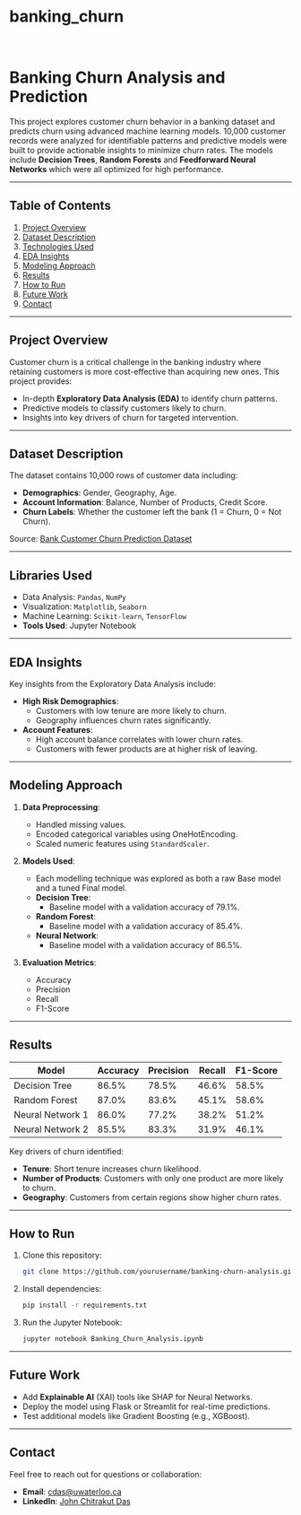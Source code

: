 # banking_churn

<br>

# **Banking Churn Analysis and Prediction**

This project explores customer churn behavior in a banking dataset and predicts churn using advanced machine learning models. 10,000 customer records were analyzed for identifiable patterns and predictive models were built to provide actionable insights to minimize churn rates. The models include **Decision Trees**, **Random Forests** and **Feedforward Neural Networks** which were all optimized for high performance.

---

## **Table of Contents**
1. [Project Overview](#project-overview)
2. [Dataset Description](#dataset-description)
3. [Technologies Used](#technologies-used)
4. [EDA Insights](#eda-insights)
5. [Modeling Approach](#modeling-approach)
6. [Results](#results)
7. [How to Run](#how-to-run)
8. [Future Work](#future-work)
9. [Contact](#contact)

---

## **Project Overview**
Customer churn is a critical challenge in the banking industry where retaining customers is more cost-effective than acquiring new ones. This project provides:
- In-depth **Exploratory Data Analysis (EDA)** to identify churn patterns.
- Predictive models to classify customers likely to churn.
- Insights into key drivers of churn for targeted intervention.

---

## **Dataset Description**
The dataset contains 10,000 rows of customer data including:
- **Demographics**: Gender, Geography, Age.
- **Account Information**: Balance, Number of Products, Credit Score.
- **Churn Labels**: Whether the customer left the bank (1 = Churn, 0 = Not Churn).

Source: [Bank Customer Churn Prediction Dataset](https://www.kaggle.com/datasets/saurabhbadole/bank-customer-churn-prediction-dataset)

---

## **Libraries Used**
  - Data Analysis: `Pandas`, `NumPy`
  - Visualization: `Matplotlib`, `Seaborn`
  - Machine Learning: `Scikit-learn`, `TensorFlow`
- **Tools Used**: Jupyter Notebook

---

## **EDA Insights**
Key insights from the Exploratory Data Analysis include:
- **High Risk Demographics**:
  - Customers with low tenure are more likely to churn.
  - Geography influences churn rates significantly.
- **Account Features**:
  - High account balance correlates with lower churn rates.
  - Customers with fewer products are at higher risk of leaving.

---

## **Modeling Approach**
1. **Data Preprocessing**:
   - Handled missing values.
   - Encoded categorical variables using OneHotEncoding.
   - Scaled numeric features using `StandardScaler`.

2. **Models Used**:
   - Each modelling technique was explored as both a raw Base model and a tuned Final model. 
   - **Decision Tree**:
     - Baseline model with a validation accuracy of 79.1%.
   - **Random Forest**:
     - Baseline model with a validation accuracy of 85.4%.
   - **Neural Network**:
     - Baseline model with a validation accuracy of 86.5%.

3. **Evaluation Metrics**:
   - Accuracy
   - Precision
   - Recall
   - F1-Score

---

## **Results**
| Model             | Accuracy | Precision | Recall | F1-Score |
|--------------------|----------|-----------|--------|----------|
| Decision Tree      | 86.5%      | 78.5%       | 46.6%    | 58.5%      |
| Random Forest      | 87.0%      | 83.6%       | 45.1%    | 58.6%      |
| Neural Network 1   | 86.0%      | 77.2%       | 38.2%    | 51.2%      |
| Neural Network 2   | 85.5%      | 83.3%       | 31.9%    | 46.1%      |

Key drivers of churn identified:
- **Tenure**: Short tenure increases churn likelihood.
- **Number of Products**: Customers with only one product are more likely to churn.
- **Geography**: Customers from certain regions show higher churn rates.

---

## **How to Run**
1. Clone this repository:
   ```bash
   git clone https://github.com/yourusername/banking-churn-analysis.git
   ```
2. Install dependencies:
   ```bash
   pip install -r requirements.txt
   ```
3. Run the Jupyter Notebook:
   ```bash
   jupyter notebook Banking_Churn_Analysis.ipynb
   ```

---

## **Future Work**
- Add **Explainable AI** (XAI) tools like SHAP for Neural Networks.
- Deploy the model using Flask or Streamlit for real-time predictions.
- Test additional models like Gradient Boosting (e.g., XGBoost).

---

## **Contact**
Feel free to reach out for questions or collaboration:
- **Email**: cdas@uwaterloo.ca
- **LinkedIn**: [John Chitrakut Das](https://www.linkedin.com/in/chitrakut-das-4b615724b/)
